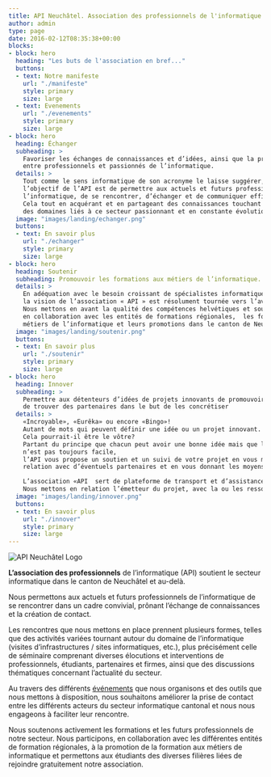 ```yaml
---
title: API Neuchâtel. Association des professionnels de l'informatique
author: admin
type: page
date: 2016-02-12T08:35:38+00:00
blocks:
- block: hero
  heading: "Les buts de l'association en bref..."
  buttons:
  - text: Notre manifeste
    url: "./manifeste"
    style: primary
    size: large
  - text: Evenements
    url: "./evenements"
    style: primary
    size: large  
- block: hero
  heading: Échanger
  subheading: >
    Favoriser les échanges de connaissances et d’idées, ainsi que la prise de contact, 
    entre professionnels et passionnés de l’informatique.
  details: >
    Tout comme le sens informatique de son acronyme le laisse suggérer, 
    l’objectif de l’API est de permettre aux actuels et futurs professionnels de 
    l’informatique, de se rencontrer, d’échanger et de communiquer efficacement. 
    Cela tout en acquérant et en partageant des connaissances touchant à l’ensemble 
    des domaines liés à ce secteur passionnant et en constante évolution
  image: "images/landing/echanger.png"
  buttons:
  - text: En savoir plus
    url: "./echanger"
    style: primary
    size: large
- block: hero
  heading: Soutenir
  subheading: Promouvoir les formations aux métiers de l’informatique.
  details: >
    En adéquation avec le besoin croissant de spécialistes informatiques en Suisse,
    la vision de l’association « API » est résolument tournée vers l’avenir.
    Nous mettons en avant la qualité des compétences helvétiques et soutenons activement, 
    en collaboration avec les entités de formations régionales,  les formations aux 
    métiers de l’informatique et leurs promotions dans le canton de Neuchâtel et au-delà.
  image: "images/landing/soutenir.png"
  buttons:
  - text: En savoir plus
    url: "./soutenir"
    style: primary
    size: large
- block: hero
  heading: Innover
  subheading: >
    Permettre aux détenteurs d’idées de projets innovants de promouvoir ceux-ci et 
    de trouver des partenaires dans le but de les concrétiser
  details: >
    «Incroyable», «Eurêka» ou encore «Bingo»! 
    Autant de mots qui peuvent définir une idée ou un projet innovant.
    Cela pourrait-il être le vôtre? 
    Partant du principe que chacun peut avoir une bonne idée mais que la matérialiser 
    n’est pas toujours facile,
    l’API vous propose un soutien et un suivi de votre projet en vous mettant en 
    relation avec d’éventuels partenaires et en vous donnant les moyens de le réaliser.

    L’association «API  sert de plateforme de transport et d’assistance à votre idée.
    Nous mettons en relation l’émetteur du projet, avec la ou les ressources qui peuvent participer à la concrétisation de celui-ci.
  image: "images/landing/innover.png"
  buttons:
  - text: En savoir plus
    url: "./innover"
    style: primary
    size: large
---
```


![API Neuchâtel Logo](images/logo/logo-wide.png)

**L’association des professionnels** de l’informatique (API) soutient le secteur informatique dans le canton de Neuchâtel et au-delà.
  
Nous permettons aux actuels et futurs professionnels de l’informatique
de se rencontrer dans un cadre convivial,
prônant l’échange de connaissances et la création de contact.

Les rencontres que nous mettons en place prennent plusieurs formes,
telles que des activités variées tournant autour du domaine de l’informatique
(visites d’infrastructures / sites informatiques, etc.),
plus précisément celle de séminaire comprenant diverses élocutions et interventions de professionnels, 
étudiants, partenaires et firmes, ainsi que des discussions thématiques concernant l’actualité du secteur.

Au travers des différents [événements](./evenements)
que nous organisons et des outils que nous mettons à disposition,
nous souhaitons améliorer la prise de contact entre les différents acteurs du secteur informatique 
cantonal et nous nous engageons à faciliter leur rencontre.

Nous soutenons activement les formations et les futurs professionnels de notre secteur.
Nous participons, en collaboration avec les différentes entités de formation régionales,
à la promotion de la formation aux métiers de informatique et 
permettons aux étudiants des diverses filières liées de rejoindre gratuitement notre association.
